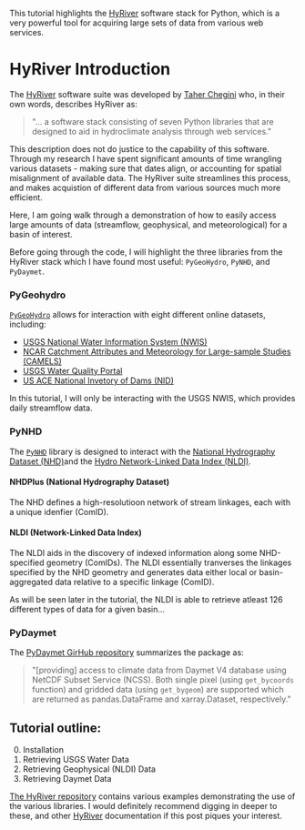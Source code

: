 This tutorial highlights the [HyRiver](https://github.com/hyriver/hyriver.github.io) software stack for Python, which is a very powerful tool for acquiring large sets of data from various web services. 

# HyRiver Introduction
The [HyRiver](https://github.com/hyriver/hyriver.github.io) software suite was developed by [Taher Chegini](https://github.com/cheginit) who, in their own words, describes HyRiver as:

>"... a software stack consisting of seven Python libraries that are designed to aid in hydroclimate analysis through web services."

This description does not do justice to the capability of this software. Through my research I have spent significant amounts of time wrangling various datasets - making sure that dates align, or accounting for spatial misalignment of available data. The HyRiver suite streamlines this process, and makes acquistion of different data from various sources much more efficient. 

Here, I am going walk through a demonstration of how to easily access large amounts of data (streamflow, geophysical, and meteorological) for a basin of interest. 

Before going through the code, I will highlight the three libraries from the HyRiver stack which I have found most useful: `PyGeoHydro`, `PyNHD`, and `PyDaymet`.

### PyGeohydro
[`PyGeoHydro`](https://github.com/hyriver/pygeohydro) allows for interaction with eight different online datasets, including: 
* [USGS National Water Information System (NWIS)](https://nwis.waterdata.usgs.gov/nwis)
* [NCAR Catchment Attributes and Meteorology for Large-sample Studies (CAMELS)](https://ral.ucar.edu/solutions/products/camels)
* [USGS Water Quality Portal](https://www.waterqualitydata.us/)
* [US ACE National Invetory of Dams (NID)](https://nid.sec.usace.army.mil/#/)

In this tutorial, I will only be interacting with the USGS NWIS, which provides daily streamflow data. 

### PyNHD
The [`PyNHD`](https://github.com/hyriver/pynhd) library is designed to interact with the [National Hydrography Dataset (NHD)](https://www.usgs.gov/national-hydrography/national-hydrography-dataset)and the [Hydro Network-Linked Data Index (NLDI)](https://labs.waterdata.usgs.gov/about-nldi/index.html).

#### NHDPlus (National Hydrography Dataset)
The NHD defines a high-resolutioon network of stream linkages, each with a unique idenfier (ComID).  

#### NLDI (Network-Linked Data Index)
The NLDI aids in the discovery of indexed information along some NHD-specified geometry (ComIDs). The NLDI essentially tranverses the linkages specified by the NHD geometry and generates data either local or basin-aggregated data relative to a specific linkage (ComID).

As will be seen later in the tutorial, the NLDI is able to retrieve atleast 126 different types of data for a given basin...

### PyDaymet
The [PyDaymet GirHub repository](https://github.com/hyriver/pydaymet) summarizes the package as:

>"\[providing] access to climate data from Daymet V4 database using NetCDF Subset Service (NCSS). Both single pixel (using `get_bycoords` function) and gridded data (using `get_bygeom`) are supported which are returned as pandas.DataFrame and xarray.Dataset, respectively."


## Tutorial outline:
0. Installation
1. Retrieving USGS Water Data
2. Retrieving Geophysical (NLDI) Data
2. Retrieving Daymet Data

[The HyRiver repository](https://github.com/hyriver/hyriver.github.io) contains various examples demonstrating the use of the various libraries. I would definitely recommend digging in deeper to these, and other [HyRiver](https://github.com/hyriver/hyriver.github.io) documentation if this post piques your interest.  
